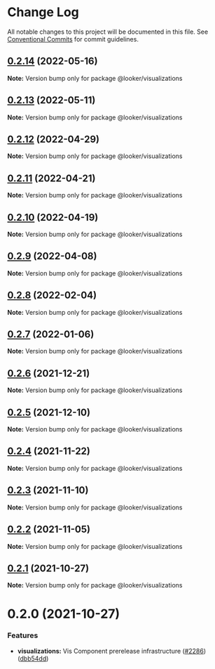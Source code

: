 # Change Log

All notable changes to this project will be documented in this file.
See [Conventional Commits](https://conventionalcommits.org) for commit guidelines.

## [0.2.14](https://github.com/looker-open-source/components/compare/@looker/visualizations@0.2.13...@looker/visualizations@0.2.14) (2022-05-16)

**Note:** Version bump only for package @looker/visualizations





## [0.2.13](https://github.com/looker-open-source/components/compare/@looker/visualizations@0.2.12...@looker/visualizations@0.2.13) (2022-05-11)

**Note:** Version bump only for package @looker/visualizations





## [0.2.12](https://github.com/looker-open-source/components/compare/@looker/visualizations@0.2.11...@looker/visualizations@0.2.12) (2022-04-29)

**Note:** Version bump only for package @looker/visualizations





## [0.2.11](https://github.com/looker-open-source/components/compare/@looker/visualizations@0.2.10...@looker/visualizations@0.2.11) (2022-04-21)

**Note:** Version bump only for package @looker/visualizations





## [0.2.10](https://github.com/looker-open-source/components/compare/@looker/visualizations@0.2.9...@looker/visualizations@0.2.10) (2022-04-19)

**Note:** Version bump only for package @looker/visualizations





## [0.2.9](https://github.com/looker-open-source/components/compare/@looker/visualizations@0.2.8...@looker/visualizations@0.2.9) (2022-04-08)

**Note:** Version bump only for package @looker/visualizations





## [0.2.8](https://github.com/looker-open-source/components/compare/@looker/visualizations@0.2.7...@looker/visualizations@0.2.8) (2022-02-04)

**Note:** Version bump only for package @looker/visualizations





## [0.2.7](https://github.com/looker-open-source/components/compare/@looker/visualizations@0.2.6...@looker/visualizations@0.2.7) (2022-01-06)

**Note:** Version bump only for package @looker/visualizations





## [0.2.6](https://github.com/looker-open-source/components/compare/@looker/visualizations@0.2.5...@looker/visualizations@0.2.6) (2021-12-21)

**Note:** Version bump only for package @looker/visualizations





## [0.2.5](https://github.com/looker-open-source/components/compare/@looker/visualizations@0.2.4...@looker/visualizations@0.2.5) (2021-12-10)

**Note:** Version bump only for package @looker/visualizations





## [0.2.4](https://github.com/looker-open-source/components/compare/@looker/visualizations@0.2.3...@looker/visualizations@0.2.4) (2021-11-22)

**Note:** Version bump only for package @looker/visualizations





## [0.2.3](https://github.com/looker-open-source/components/compare/@looker/visualizations@0.2.2...@looker/visualizations@0.2.3) (2021-11-10)

**Note:** Version bump only for package @looker/visualizations





## [0.2.2](https://github.com/looker-open-source/components/compare/@looker/visualizations@0.2.1...@looker/visualizations@0.2.2) (2021-11-05)

**Note:** Version bump only for package @looker/visualizations





## [0.2.1](https://github.com/looker-open-source/components/compare/@looker/visualizations@0.2.0...@looker/visualizations@0.2.1) (2021-10-27)

**Note:** Version bump only for package @looker/visualizations





# 0.2.0 (2021-10-27)


### Features

* **visualizations:** Vis Component prerelease infrastructure ([#2286](https://github.com/looker-open-source/components/issues/2286)) ([dbb54dd](https://github.com/looker-open-source/components/commit/dbb54dde7a0276fecd1a228818bb48fa406236d9))
